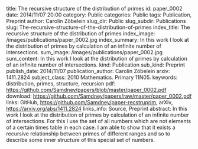 title:      		The recursive structure of the distribution of primes
id:                 paper_0002
date:       		2014/11/07 20:00
category:		    Public
categories:		    Public
tags:       		Publication, Preprint
author:     		Carolin Zöbelein
slug_dir:           Public
slug_subdir:        Publications
slug:       		The-recursive-structure-of-the-distribution-of-primes
index_title:		The recursive structure of the distribution of primes
index_image:        /images/publications/paper_0002.jpg
index_summary:		In this work I look at the distribution of primes by calculation of an infinite number of intersections.
sum_image:			/images/publications/paper_0002.jpg
sum_content:		In this work I look at the distribution of primes by calculation of an infinite number of intersections.
kind:               Publication
sub_kind:           Preprint
publish_date:       2014/11/07
publication_author: Carolin Zöbelein
arxiv:              1411.2824
subject_class:      2010 Mathematics. Primary 11N05.
keywords:           distribution, primes, structure, recursion
pdf:                https://github.com/Samdney/papers/blob/master/paper_0002.pdf
download:           https://github.com/Samdney/papers/raw/master/paper_0002.pdf
links:              GitHub, https://github.com/Samdney/paper-recstruprim, arXiv, https://arxiv.org/abs/1411.2824
links_info:         Source, Preprint
abstract:           In this work I look at the distribution of primes by calculation of an infinite number of intersections. For this I use the set of all numbers which are not elements of a certain times table in each case. I am able to show that it exists a recursive relationship between primes of different ranges and so to describe some inner structure of this special set of numbers.



